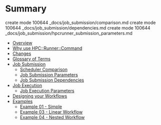 # Summary

 create mode 100644 _docs/job_submission/comparison.md
 create mode 100644 _docs/job_submission/dependencies.md
 create mode 100644 _docs/job_submission/hpcrunner_submission_parameters.md


* [Overview](overview.md)
* [Why use HPC::Runner::Command](why.md)
* [Changes](changes.md)
* [Glossary of Terms](glossary.md)
* [Job Submission](job_submission/job_submission.md)
    * [Scheduler Comparison](job_submission/comparison.md)
    * [Job Submission Parameters](job_submission/hpcrunner_submission_parameters.md)
    * [Job Submission Dependencies](job_submission/dependencies.md)
* [Job Execution](job_execution/job_execution.md)
    * [Job Execution Parameters](job_execution/parameters.md)
* [Designing your Workflows](design_workflow.md)
* [Examples](examples/examples.md)
    * [Example 01 - Simple](examples/example_01.md)
    * [Example 03 - Linear Workflow](examples/example_02.md)
    * [Example 04 - Nested Workflow](examples/example_03.md)
